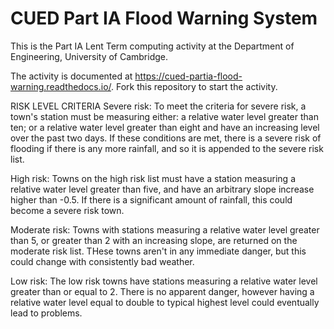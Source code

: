 # CUED Part IA Flood Warning System

This is the Part IA Lent Term computing activity at the Department of
Engineering, University of Cambridge.

The activity is documented at
https://cued-partia-flood-warning.readthedocs.io/. Fork this repository
to start the activity.

RISK LEVEL CRITERIA
Severe risk:
To meet the criteria for severe risk, a town's station must be measuring either: a relative water level greater than ten; or a relative water level greater than eight and have an increasing level over the past two days. If these conditions are met, there is a severe risk of flooding if there is any more rainfall, and so it is appended to the severe risk list.

High risk:
Towns on the high risk list must have a station measuring a relative water level greater than five, and have an arbitrary slope increase higher than -0.5. If there is a significant amount of rainfall, this could become a severe risk town.

Moderate risk:
Towns with stations measuring a relative water level greater than 5, or greater than 2 with an increasing slope, are returned on the moderate risk list. THese towns aren't in any immediate danger, but this could change with consistently bad weather.

Low risk:
The low risk towns have stations measuring a relative water level greater than or equal to 2. There is no apparent danger, however having a relative water level equal to double to typical highest level could eventually lead to problems.